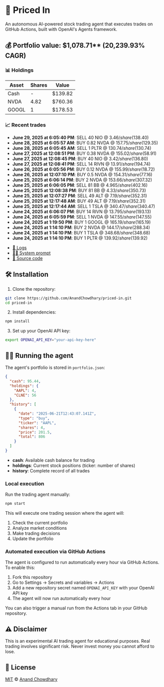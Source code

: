 # 🤖 Priced In

An autonomous AI-powered stock trading agent that executes trades on GitHub Actions, built with OpenAI's Agents framework.

<!-- auto start -->

## 💰 Portfolio value: $1,078.71** (20,239.93% CAGR)

### 📊 Holdings

| Asset | Shares | Value |
|-------|--------|-------|
| Cash | - | $139.82 |
| NVDA | 4.82 | $760.36 |
| GOOGL | 1 | $178.53 |

### 📈 Recent trades

- **June 29, 2025 at 6:05:40 PM**: SELL 40 NIO @ $3.46/share ($138.40)
- **June 28, 2025 at 6:05:57 AM**: BUY 0.82 NVDA @ $157.75/share ($129.35)
- **June 28, 2025 at 6:05:45 AM**: SELL 1 PLTR @ $130.74/share ($130.74)
- **June 27, 2025 at 12:08:51 PM**: BUY 0.38 NVDA @ $155.02/share ($58.91)
- **June 27, 2025 at 12:08:45 PM**: BUY 40 NIO @ $3.42/share ($136.80)
- **June 27, 2025 at 12:08:41 PM**: SELL 14 RIVN @ $13.91/share ($194.74)
- **June 26, 2025 at 6:05:56 PM**: BUY 0.12 NVDA @ $155.99/share ($18.72)
- **June 26, 2025 at 12:07:10 PM**: BUY 0.5 NVDA @ $154.31/share ($77.16)
- **June 25, 2025 at 6:06:14 PM**: BUY 2 NVDA @ $153.66/share ($307.32)
- **June 25, 2025 at 6:06:05 PM**: SELL 81 BB @ $4.965/share ($402.16)
- **June 25, 2025 at 12:08:38 PM**: BUY 81 BB @ $4.33/share ($350.73)
- **June 25, 2025 at 12:07:27 PM**: SELL 49 ALT @ $7.19/share ($352.31)
- **June 25, 2025 at 12:17:48 AM**: BUY 49 ALT @ $7.19/share ($352.31)
- **June 25, 2025 at 12:17:44 AM**: SELL 1 TSLA @ $340.47/share ($340.47)
- **June 24, 2025 at 6:06:07 PM**: BUY 14 RIVN @ $13.795/share ($193.13)
- **June 24, 2025 at 6:05:59 PM**: SELL 1 NVDA @ $147.55/share ($147.55)
- **June 24, 2025 at 1:19:50 PM**: BUY 1 GOOGL @ $165.19/share ($165.19)
- **June 24, 2025 at 1:14:10 PM**: BUY 2 NVDA @ $144.17/share ($288.34)
- **June 24, 2025 at 1:14:10 PM**: BUY 1 TSLA @ $348.68/share ($348.68)
- **June 24, 2025 at 1:14:10 PM**: BUY 1 PLTR @ $139.92/share ($139.92)

<!-- auto end -->

- [🧠 Logs](./agent.log)
- [🧑‍💻 System prompt](./system-prompt.md)
- [📁 Source code](./agent.ts)

## 🛠️ Installation

1. Clone the repository:

```bash
git clone https://github.com/AnandChowdhary/priced-in.git
cd priced-in
```

2. Install dependencies:

```bash
npm install
```

3. Set up your OpenAI API key:

```bash
export OPENAI_API_KEY="your-api-key-here"
```

## 🏃‍♂️ Running the agent

The agent's portfolio is stored in `portfolio.json`:

```json
{
  "cash": 95.44,
  "holdings": {
    "AAPL": 4,
    "CLNE": 56
  },
  "history": [
    {
      "date": "2025-06-21T12:43:07.141Z",
      "type": "buy",
      "ticker": "AAPL",
      "shares": 4,
      "price": 201.5,
      "total": 806
    }
  ]
}
```

- **cash**: Available cash balance for trading
- **holdings**: Current stock positions (ticker: number of shares)
- **history**: Complete record of all trades

### Local execution

Run the trading agent manually:

```bash
npm start
```

This will execute one trading session where the agent will:

1. Check the current portfolio
2. Analyze market conditions
3. Make trading decisions
4. Update the portfolio

### Automated execution via GitHub Actions

The agent is configured to run automatically every hour via GitHub Actions. To enable this:

1. Fork this repository
2. Go to Settings → Secrets and variables → Actions
3. Add a new repository secret named `OPENAI_API_KEY` with your OpenAI API key
4. The agent will now run automatically every hour

You can also trigger a manual run from the Actions tab in your GitHub repository.

## ⚠️ Disclaimer

This is an experimental AI trading agent for educational purposes. Real trading involves significant risk. Never invest money you cannot afford to lose.

## 📄 License

[MIT](./LICENSE) © [Anand Chowdhary](https://anandchowdhary.com)
